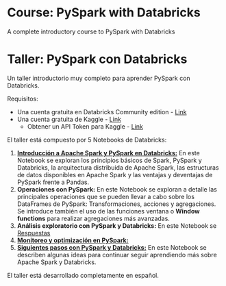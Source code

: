 # Course: PySpark with Databricks
A complete introductory course to PySpark with Databricks



# Taller: PySpark con Databricks
Un taller introductorio muy completo para aprender PySpark con Databricks.

Requisitos:
- Una cuenta gratuita en Databricks Community edition - [Link](https://docs.databricks.com/en/getting-started/community-edition.html)
- Una cuenta gratuita de Kaggle - [Link](https://www.kaggle.com/)
  - Obtener un API Token para Kaggle - [Link](https://github.com/Kaggle/kaggle-api#api-credentials)

El taller está compuesto por 5 Notebooks de Databricks:

1. [**Introducción a Apache Spark y PySpark en Databricks:**](https://databricks-prod-cloudfront.cloud.databricks.com/public/4027ec902e239c93eaaa8714f173bcfc/2678054157566839/1680053621817658/1665983482644320/latest.html) En este Notebook se exploran los principios básicos de Spark, PySpark y Databricks, la arquitectura distribuida de Apache Spark, las estructuras de datos disponibles en Apache Spark y las ventajas y deventajas de PySpark frente a Pandas.
2. **Operaciones con PySpark:** En este Notebook se exploran a detalle las principales operaciones que se pueden llevar a cabo sobre los DataFrames de PySpark: Transformaciones, acciones y agregaciones. Se introduce también el uso de las funciones ventana o **Window functions** para realizar agregaciones más avanzadas.
3. **Análisis exploratorio con PySpark y Databricks:** En este Notebook se [Respuestas](https://databricks-prod-cloudfront.cloud.databricks.com/public/4027ec902e239c93eaaa8714f173bcfc/2678054157566839/1929261578956614/1665983482644320/latest.html)
4. [**Monitoreo y optimización en PySpark:**](https://databricks-prod-cloudfront.cloud.databricks.com/public/4027ec902e239c93eaaa8714f173bcfc/2678054157566839/3412611629564373/1665983482644320/latest.html) 
5. [**Siguientes pasos con PySpark y Databricks:**](https://databricks-prod-cloudfront.cloud.databricks.com/public/4027ec902e239c93eaaa8714f173bcfc/2678054157566839/3412611629564375/1665983482644320/latest.html) En este Notebook se describen algunas ideas para continuar seguir aprendiendo más sobre Apache Spark y Databricks.

El taller está desarrollado completamente en español.
